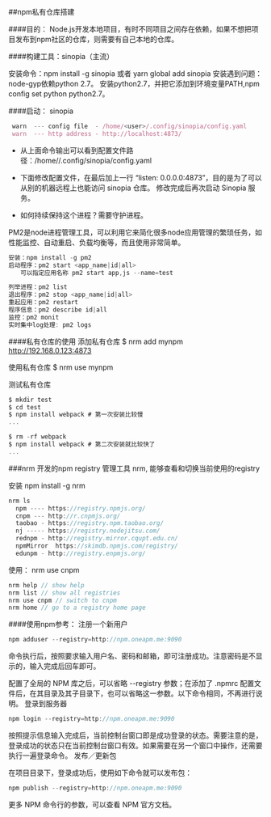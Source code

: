 ##npm私有仓库搭建


####目的：
Node.js开发本地项目，有时不同项目之间存在依赖，如果不想把项目发布到npm社区的仓库，则需要有自己本地的仓库。

####构建工具：sinopia（主流）

安装命令：npm install -g sinopia 或者 yarn global add sinopia
安装遇到问题：node-gyp依赖python 2.7。
安装python2.7，并把它添加到环境变量PATH,npm config set python python2.7。

####启动： sinopia
```javascript
 warn  --- config file  - /home/<user>/.config/sinopia/config.yaml
 warn  --- http address - http://localhost:4873/
```
 * 从上面命令输出可以看到配置文件路径：/home//.config/sinopia/config.yaml

 * 下面修改配置文件，在最后加上一行 “listen: 0.0.0.0:4873”，目的是为了可以从别的机器远程上也能访问 sinopia 仓库。
 修改完成后再次启动 Sinopia 服务。

* 如何持续保持这个进程？需要守护进程。

PM2是node进程管理工具，可以利用它来简化很多node应用管理的繁琐任务，如性能监控、自动重启、负载均衡等，而且使用非常简单。

```javascript
安装：npm install -g pm2
启动程序：pm2 start <app_name|id|all>
　　可以指定应用名称 pm2 start app,js --name=test

列举进程：pm2 list
退出程序：pm2 stop <app_name|id|all>
重起应用：pm2 restart
程序信息：pm2 describe id|all
监控：pm2 monit
实时集中log处理: pm2 logs
```


####私有仓库的使用
添加私有仓库
$ nrm add mynpm http://192.168.0.123:4873

使用私有仓库
$ nrm use mynpm

测试私有仓库
```javascript
$ mkdir test
$ cd test
$ npm install webpack # 第一次安装比较慢
...

$ rm -rf webpack
$ npm install webpack # 第二次安装就比较快了
...
```

###nrm
开发的npm registry 管理工具 nrm,  能够查看和切换当前使用的registry

安装 npm install -g nrm
```javascript
nrm ls
  npm ---- https://registry.npmjs.org/
  cnpm --- http://r.cnpmjs.org/
  taobao - https://registry.npm.taobao.org/
  nj ----- https://registry.nodejitsu.com/
  rednpm - http://registry.mirror.cqupt.edu.cn/
  npmMirror  https://skimdb.npmjs.com/registry/
  edunpm - http://registry.enpmjs.org/
```
使用： nrm use cnpm
```javascript
nrm help // show help
nrm list // show all registries
nrm use cnpm // switch to cnpm
nrm home // go to a registry home page
```

####使用npm参考：
注册一个新用户
```javascript
npm adduser --registry=http://npm.oneapm.me:9090
```
命令执行后，按照要求输入用户名、密码和邮箱，即可注册成功。注意密码是不显示的，输入完成后回车即可。

配置了全局的 NPM 库之后，可以省略 --registry 参数；在添加了 .npmrc 配置文件后，在其目录及其子目录下，也可以省略这一参数。以下命令相同，不再进行说明。
登录到服务器
```javascript
npm login --registry=http://npm.oneapm.me:9090
```
按照提示信息输入完成后，当前控制台窗口即是成功登录的状态。需要注意的是，登录成功的状态只在当前控制台窗口有效。如果需要在另一个窗口中操作，还需要执行一遍登录命令。
发布／更新包

在项目目录下，登录成功后，使用如下命令就可以发布包：
```javascript
npm publish --registry=http://npm.oneapm.me:9090
```
更多 NPM 命令行的参数，可以查看 NPM 官方文档。
